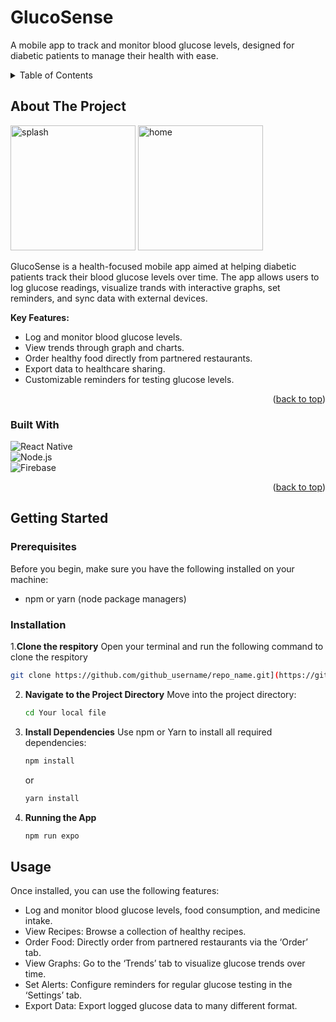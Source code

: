 <a id="readme-top"></a>
# GlucoSense
A mobile app to track and monitor blood glucose levels, designed for diabetic patients to manage their health with ease.



<details>
  <summary>Table of Contents</summary>
  <ol>
    <li>
      <a href="#about-the-project">About The Project</a>
      <ul>
         <li><a href="#built-with">Built With</a></li>
      </ul>
    </li>
    <li>
      <a href="#getting-started">Getting Started</a>
      <ul>
        <li><a href="#prerequisites">Prerequisites</a></li>
        <li><a href="#installation">Installation</a></li>
      </ul>
    </li>
    <li><a href="#usage">Usage</a></li>
    <li><a href="#roadmap">Roadmap</a></li>
    <li><a href="#contributing">Contributing</a></li>
    <li><a href="#license">License</a></li>
    <li><a href="#contact">Contact</a></li>
    <li><a href="#acknowledgments">Acknowledgments</a></li>
  </ol>
</details>


<!-- ABOUT THE PROJECT -->
## About The Project

<img src="https://github.com/user-attachments/assets/218a5609-731a-4ab3-b752-3e12a32d0b76" alt="splash" width="200" />
<img src="https://github.com/user-attachments/assets/52b6dd92-6b60-4212-8f97-8903fa9b83bf" alt="home" width="200" />

GlucoSense is a health-focused mobile app aimed at helping diabetic patients track their blood glucose levels over time. The app allows users to log glucose readings, visualize trands with interactive graphs, set reminders, and sync data with external devices. 

**Key Features:**
<ul>
  <li>Log and monitor blood glucose levels.</li>
  <li>View trends through graph and charts.</li>
  <li>Order healthy food directly from partnered restaurants.</li>
  <li>Export data to healthcare sharing.</li>
  <li>Customizable reminders for testing glucose levels.</li>
</ul>

<p align="right">(<a href="#readme-top">back to top</a>)</p>

### Built With
![React Native][React Native]  
![Node.js][Node.js]  
![Firebase][Firebase]
<p align="right">(<a href="#readme-top">back to top</a>)</p>

## Getting Started
### Prerequisites
Before you begin, make sure you have the following installed on your machine: 
<ul>
  <li>npm or yarn (node package managers)</li>
</ul>

### Installation 
1.**Clone the respitory** Open your terminal and run the following command to clone the respitory 
   ```sh
   git clone https://github.com/github_username/repo_name.git](https://github.com/hettyaja/GlucoSense
   ```
2. **Navigate to the Project Directory** Move into the project directory:
    ```sh
   cd Your local file
   ```
3. **Install Dependencies** Use npm or Yarn to install all required dependencies:
   ```sh
   npm install
   ```
   or
    ```sh
   yarn install
   ```
4. **Running the App**
    ```sh
   npm run expo 
   ```
## Usage 
Once installed, you can use the following features: 
<ul>
  <li>Log and monitor blood glucose levels, food consumption, and medicine intake.</li>
  <li>View Recipes: Browse a collection of healthy recipes.</li>
  <li>Order Food: Directly order from partnered restaurants via the ‘Order’ tab.</li>
  <li>View Graphs: Go to the ‘Trends’ tab to visualize glucose trends over time.</li>
  <li>Set Alerts: Configure reminders for regular glucose testing in the ‘Settings’ tab.</li>
  <li>Export Data: Export logged glucose data to many different format.</li>
</ul>










<!-- MARKDOWN LINKS & IMAGES -->
[React Native]: https://img.shields.io/badge/React_Native-20232A?style=for-the-badge&logo=react&logoColor=61DAFB
[ReactNative-url]: https://reactnative.dev/
[Node.js]: https://img.shields.io/badge/Node.js-43853D?style=for-the-badge&logo=node.js&logoColor=white
[Nodejs-url]: https://nodejs.org/
[Firebase]: https://img.shields.io/badge/Firebase-FFCA28?style=for-the-badge&logo=firebase&logoColor=white
[Firebase-url]: https://firebase.google.com/

